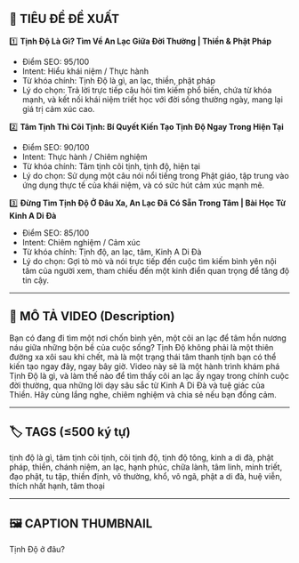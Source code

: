 ## 🎯 TIÊU ĐỀ ĐỀ XUẤT

1️⃣ **Tịnh Độ Là Gì? Tìm Về An Lạc Giữa Đời Thường | Thiền & Phật Pháp**
- Điểm SEO: 95/100
- Intent: Hiểu khái niệm / Thực hành
- Từ khóa chính: Tịnh Độ là gì, an lạc, thiền, phật pháp
- Lý do chọn: Trả lời trực tiếp câu hỏi tìm kiếm phổ biến, chứa từ khóa mạnh, và kết nối khái niệm triết học với đời sống thường ngày, mang lại giá trị cảm xúc cao.

2️⃣ **Tâm Tịnh Thì Cõi Tịnh: Bí Quyết Kiến Tạo Tịnh Độ Ngay Trong Hiện Tại**
- Điểm SEO: 90/100
- Intent: Thực hành / Chiêm nghiệm
- Từ khóa chính: Tâm tịnh cõi tịnh, tịnh độ, hiện tại
- Lý do chọn: Sử dụng một câu nói nổi tiếng trong Phật giáo, tập trung vào ứng dụng thực tế của khái niệm, và có sức hút cảm xúc mạnh mẽ.

3️⃣ **Đừng Tìm Tịnh Độ Ở Đâu Xa, An Lạc Đã Có Sẵn Trong Tâm | Bài Học Từ Kinh A Di Đà**
- Điểm SEO: 85/100
- Intent: Chiêm nghiệm / Cảm xúc
- Từ khóa chính: Tịnh độ, an lạc, tâm, Kinh A Di Đà
- Lý do chọn: Gợi tò mò và nói trực tiếp đến cuộc tìm kiếm bình yên nội tâm của người xem, tham chiếu đến một kinh điển quan trọng để tăng độ tin cậy.

---

## 📜 MÔ TẢ VIDEO (Description)

Bạn có đang đi tìm một nơi chốn bình yên, một cõi an lạc để tâm hồn nương náu giữa những bộn bề của cuộc sống? Tịnh Độ không phải là một thiên đường xa xôi sau khi chết, mà là một trạng thái tâm thanh tịnh bạn có thể kiến tạo ngay đây, ngay bây giờ. Video này sẽ là một hành trình khám phá Tịnh Độ là gì, và làm thế nào để tìm thấy cõi an lạc ấy ngay trong chính cuộc đời thường, qua những lời dạy sâu sắc từ Kinh A Di Đà và tuệ giác của Thiền. Hãy cùng lắng nghe, chiêm nghiệm và chia sẻ nếu bạn đồng cảm.

---

## 🏷️ TAGS (≤500 ký tự)

tịnh độ là gì, tâm tịnh cõi tịnh, cõi tịnh độ, tịnh độ tông, kinh a di đà, phật pháp, thiền, chánh niệm, an lạc, hạnh phúc, chữa lành, tâm linh, minh triết, đạo phật, tu tập, thiền định, vô thường, khổ, vô ngã, phật a di đà, huệ viễn, thích nhất hạnh, tâm thoại

---

## 🖼️ CAPTION THUMBNAIL

Tịnh Độ ở đâu?

